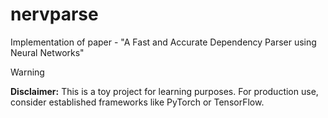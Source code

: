 # nervparse
Implementation of paper - "A Fast and Accurate Dependency Parser using Neural Networks"
> [!WARNING]
> **Disclaimer:** This is a toy project for learning purposes. For production use, consider established frameworks like PyTorch or TensorFlow.
